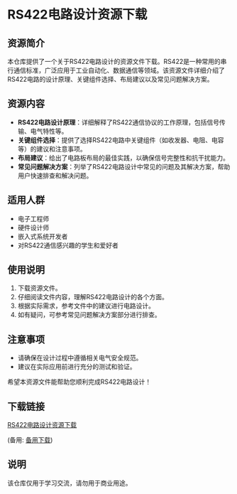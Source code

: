 # RS422电路设计资源下载

## 资源简介

本仓库提供了一个关于RS422电路设计的资源文件下载。RS422是一种常用的串行通信标准，广泛应用于工业自动化、数据通信等领域。该资源文件详细介绍了RS422电路的设计原理、关键组件选择、布局建议以及常见问题解决方案。

## 资源内容

- **RS422电路设计原理**：详细解释了RS422通信协议的工作原理，包括信号传输、电气特性等。
- **关键组件选择**：提供了选择RS422电路中关键组件（如收发器、电阻、电容等）的建议和注意事项。
- **布局建议**：给出了电路板布局的最佳实践，以确保信号完整性和抗干扰能力。
- **常见问题解决方案**：列举了RS422电路设计中常见的问题及其解决方案，帮助用户快速排查和解决问题。

## 适用人群

- 电子工程师
- 硬件设计师
- 嵌入式系统开发者
- 对RS422通信感兴趣的学生和爱好者

## 使用说明

1. 下载资源文件。
2. 仔细阅读文件内容，理解RS422电路设计的各个方面。
3. 根据实际需求，参考文件中的建议进行电路设计。
4. 如有疑问，可参考常见问题解决方案部分进行排查。

## 注意事项

- 请确保在设计过程中遵循相关电气安全规范。
- 建议在实际应用前进行充分的测试和验证。

希望本资源文件能帮助您顺利完成RS422电路设计！

## 下载链接
[RS422电路设计资源下载](https://pan.quark.cn/s/a94a78b7e1ce) 

(备用: [备用下载](https://pan.baidu.com/s/1080VG5fOqnADWDu4iuqAag?pwd=1234))

## 说明

该仓库仅用于学习交流，请勿用于商业用途。

